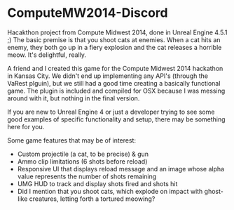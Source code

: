 ComputeMW2014-Discord
=====================

Hacakthon project from Compute Midwest 2014, done in Unreal Engine 4.5.1 ;) The basic premise is that you shoot cats at enemies. When a cat hits an enemy, they both go up in a fiery explosion and the cat releases a horrible meow. It's delightful, really. 

A friend and I created this game for the Compute Midwest 2014 hackathon in Kansas City. We didn't end up implementing any API's (through the VaRest plguin), but we still had a good time creating a basically functional game. The plugin is included and compiled for OSX because I was messing around with it, but nothing in the final version.

If you are new to Unreal Engine 4 or just a developer trying to see some good examples of specific functionality and setup, there may be something here for you.

Some game features that may be of interest:
* Custom projectile (a cat, to be precise) & gun
* Ammo clip limitations (6 shots before reload)
* Responsive UI that displays reload message and an image whose alpha value represents the number of shots remaining
* UMG HUD to track and display shots fired and shots hit
* Did I mention that you shoot cats, which explode on impact with ghost-like creatures, letting forth a tortured meowing?
